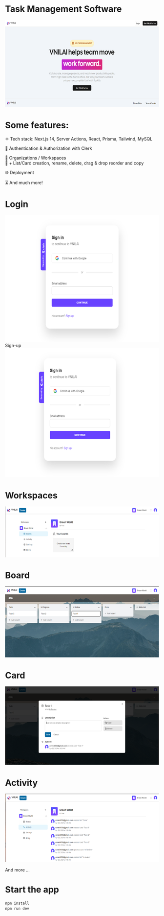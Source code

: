 # Task Management Software
<img src="./media/image1.png" style="width:6.5in;height:2.96875in" />  

# Some features:

⚛️ Tech stack: Next.js 14, Server Actions, React, Prisma, Tailwind,
MySQL

🔐 Authentication & Authorization with Clerk

📝 Organizations / Workspaces  
💬 + List/Card creation, rename, delete, drag & drop reorder and copy

🌐 Deployment

⏳ And much more!  
  
  
# Login  
  
<img src="./media/image2.png" style="width:6.5in;height:4.31667in" />  
Sign-up  
<img src="./media/image3.png" style="width:6.5in;height:4.40208in" />

# Workspaces  
<img src="./media/image4.png"
style="width:6.29167in;height:1.73333in" />

# Board

<img src="./media/image5.png"
style="width:6.33333in;height:2.41667in" />

# Card

<img src="./media/image6.png"
style="width:6.33333in;height:2.66667in" />

# Activity

<img src="./media/image7.png" style="width:6.30833in;height:2.325in" />  
  
And more …

# Start the app
```js
npm install
npm run dev
```
